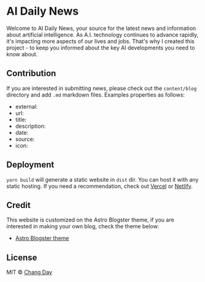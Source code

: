 # AI Daily News

Welcome to AI Daily News, your source for the latest news and information about artificial intelligence. As A.I. technology continues to advance rapidly, it's impacting more aspects of our lives and jobs. That's why I created this project - to keep you informed about the key AI developments you need to know about.

## Contribution

If you are interested in submitting news, please check out the `content/blog` directory and add `.md` markdown files. Examples properties as follows:
* external:
* url: 
* title:
* description:
* date:
* source:
* icon:

## Deployment

`yarn build` will generate a static website in `dist` dir. You can host it with any static hosting. If you need a recommendation, check out [Vercel](https://vercel.com/) or [Netlify](https://www.netlify.com/).

## Credit

This website is customized on the Astro Blogster theme, if you are interested in making your own blog, check the theme below:

- [Astro Blogster theme](https://github.com/flexdinesh/blogster)

## License

MIT © [Chang Day](https://github.com/changday)
